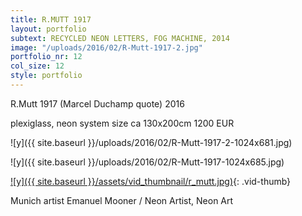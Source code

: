 ```yaml
---
title: R.MUTT 1917
layout: portfolio
subtext: RECYCLED NEON LETTERS, FOG MACHINE, 2014
image: "/uploads/2016/02/R-Mutt-1917-2.jpg"
portfolio_nr: 12
col_size: 12
style: portfolio
---
```

R.Mutt 1917
(Marcel Duchamp quote)
2016

plexiglass, neon system
size ca 130x200cm
1200 EUR

![y]({{ site.baseurl }}/uploads/2016/02/R-Mutt-1917-2-1024x681.jpg)

![y]({{ site.baseurl }}/uploads/2016/02/R-Mutt-1917-1024x685.jpg)

[![y]({{ site.baseurl }}/assets/vid_thumbnail/r_mutt.jpg)](https://www.youtube.com/watch?v=KTTX38qaro0){: .vid-thumb}


Munich artist Emanuel Mooner / Neon Artist, Neon Art
